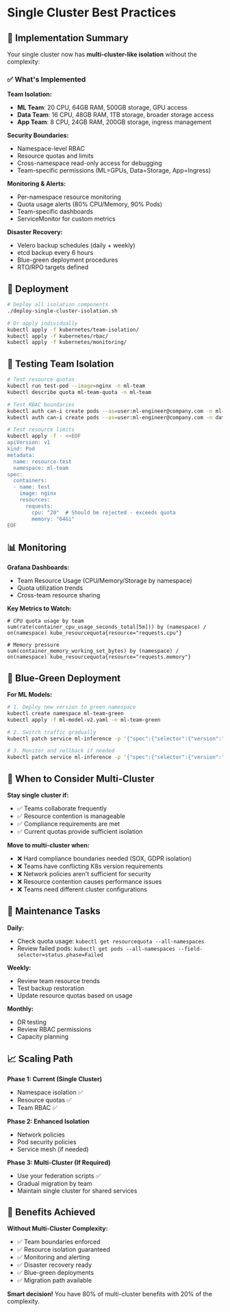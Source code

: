 # Single Cluster Best Practices

## 🎯 Implementation Summary

Your single cluster now has **multi-cluster-like isolation** without the complexity:

### ✅ What's Implemented

**Team Isolation:**

- **ML Team**: 20 CPU, 64GB RAM, 500GB storage, GPU access
- **Data Team**: 16 CPU, 48GB RAM, 1TB storage, broader storage access
- **App Team**: 8 CPU, 24GB RAM, 200GB storage, ingress management

**Security Boundaries:**

- Namespace-level RBAC
- Resource quotas and limits
- Cross-namespace read-only access for debugging
- Team-specific permissions (ML=GPUs, Data=Storage, App=Ingress)

**Monitoring & Alerts:**

- Per-namespace resource monitoring
- Quota usage alerts (80% CPU/Memory, 90% Pods)
- Team-specific dashboards
- ServiceMonitor for custom metrics

**Disaster Recovery:**

- Velero backup schedules (daily + weekly)
- etcd backup every 6 hours
- Blue-green deployment procedures
- RTO/RPO targets defined

## 🚀 Deployment

```bash
# Deploy all isolation components
./deploy-single-cluster-isolation.sh

# Or apply individually
kubectl apply -f kubernetes/team-isolation/
kubectl apply -f kubernetes/rbac/
kubectl apply -f kubernetes/monitoring/
```

## 🧪 Testing Team Isolation

```bash
# Test resource quotas
kubectl run test-pod --image=nginx -n ml-team
kubectl describe quota ml-team-quota -n ml-team

# Test RBAC boundaries
kubectl auth can-i create pods --as=user:ml-engineer@company.com -n ml-team     # ✅ Yes
kubectl auth can-i create pods --as=user:ml-engineer@company.com -n data-team   # ❌ No

# Test resource limits
kubectl apply -f - <<EOF
apiVersion: v1
kind: Pod
metadata:
  name: resource-test
  namespace: ml-team
spec:
  containers:
  - name: test
    image: nginx
    resources:
      requests:
        cpu: "20"  # Should be rejected - exceeds quota
        memory: "64Gi"
EOF
```

## 📊 Monitoring

**Grafana Dashboards:**

- Team Resource Usage (CPU/Memory/Storage by namespace)
- Quota utilization trends
- Cross-team resource sharing

**Key Metrics to Watch:**

```promql
# CPU quota usage by team
sum(rate(container_cpu_usage_seconds_total[5m])) by (namespace) / 
on(namespace) kube_resourcequota{resource="requests.cpu"}

# Memory pressure
sum(container_memory_working_set_bytes) by (namespace) /
on(namespace) kube_resourcequota{resource="requests.memory"}
```

## 🔄 Blue-Green Deployment

**For ML Models:**

```bash
# 1. Deploy new version to green namespace
kubectl create namespace ml-team-green
kubectl apply -f ml-model-v2.yaml -n ml-team-green

# 2. Switch traffic gradually
kubectl patch service ml-inference -p '{"spec":{"selector":{"version":"v2"}}}'

# 3. Monitor and rollback if needed
kubectl patch service ml-inference -p '{"spec":{"selector":{"version":"v1"}}}'
```

## 🚨 When to Consider Multi-Cluster

**Stay single cluster if:**

- ✅ Teams collaborate frequently
- ✅ Resource contention is manageable
- ✅ Compliance requirements are met
- ✅ Current quotas provide sufficient isolation

**Move to multi-cluster when:**

- ❌ Hard compliance boundaries needed (SOX, GDPR isolation)
- ❌ Teams have conflicting K8s version requirements
- ❌ Network policies aren't sufficient for security
- ❌ Resource contention causes performance issues
- ❌ Teams need different cluster configurations

## 🔧 Maintenance Tasks

**Daily:**

- Check quota usage: `kubectl get resourcequota --all-namespaces`
- Review failed pods: `kubectl get pods --all-namespaces --field-selector=status.phase=Failed`

**Weekly:**

- Review team resource trends
- Test backup restoration
- Update resource quotas based on usage

**Monthly:**

- DR testing
- Review RBAC permissions
- Capacity planning

## 📈 Scaling Path

**Phase 1: Current (Single Cluster)**

- Namespace isolation ✅
- Resource quotas ✅
- Team RBAC ✅

**Phase 2: Enhanced Isolation**

- Network policies
- Pod security policies
- Service mesh (if needed)

**Phase 3: Multi-Cluster (If Required)**

- Use your federation scripts ✅
- Gradual migration by team
- Maintain single cluster for shared services

## 🎉 Benefits Achieved

**Without Multi-Cluster Complexity:**

- ✅ Team boundaries enforced
- ✅ Resource isolation guaranteed
- ✅ Monitoring and alerting
- ✅ Disaster recovery ready
- ✅ Blue-green deployments
- ✅ Migration path available

**Smart decision!** You have 80% of multi-cluster benefits with 20% of the complexity.
